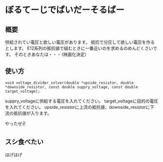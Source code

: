 # ぼるてーじでばいだーそるばー

## 概要

供給されてい電圧と欲しい電圧があります。
抵抗で分圧して欲しい電圧を作るとします。
E12系列の抵抗値で組むときに一番近いのを求めるのめんどくさいです。
そのときあなたは・・・（映画化決定）

## 使い方

	void voltage_divider_solver(double *upside_resistor, double *downside_resistor, const double suppry_voltage, const double target_voltage);

suppry_voltageに供給する電圧を入れてください。
target_voltageに目的の電圧を入れてください。
upside_resistorに上流の抵抗値、downside_resistorに下流の抵抗値が入ります。

やったぜ✌

## スシ食べたい

ほげほげ
